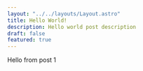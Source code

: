 ```yaml
---
layout: "../../layouts/Layout.astro"
title: Hello World!
description: Hello world post description
draft: false
featured: true
---
```


Hello from post 1
